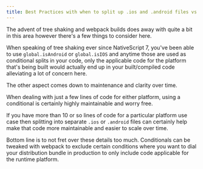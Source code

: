 ```yaml
---
title: Best Practices with when to split up .ios and .android files vs. using platform conditionals
---
```


The advent of tree shaking and webpack builds does away with quite a bit in this area however there's a few things to consider here.

When speaking of tree shaking ever since NativeScript 7, you've been able to use `global.isAndroid` or `global.isIOS` and anytime those are used as conditional splits in your code, only the applicable code for the platform that's being built would actually end up in your built/compiled code alleviating a lot of concern here.

The other aspect comes down to maintenance and clarity over time.

When dealing with just a few lines of code for either platform, using a conditional is certainly highly maintainable and worry free.

If you have more than 10 or so lines of code for a particular platform use case then splitting into separate `.ios` or `.android` files can certainly help make that code more maintainable and easier to scale over time.

Bottom line is to not fret over these details too much. Conditionals can be tweaked with webpack to exclude certain conditions where you want to dial your distribution bundle in production to only include code applicable for the runtime platform.

